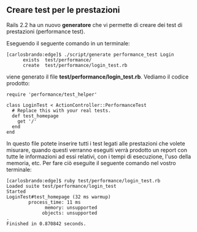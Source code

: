 ## Creare test per le prestazioni

Rails 2.2 ha un nuovo **generatore** che vi permette di creare dei test di prestazioni (performance test).

Eseguendo il seguente comando in un terminale:

	[carlosbrando:edge]$ ./script/generate performance_test Login
	      exists  test/performance/
	      create  test/performance/login_test.rb

viene generato il file **test/performance/login\_test.rb**. Vediamo il codice prodotto:

	require 'performance/test_helper'

	class LoginTest < ActionController::PerformanceTest
	  # Replace this with your real tests.
	  def test_homepage
	    get '/'
	  end
	end

In questo file potete inserire tutti i test legati alle prestazioni che volete misurare, quando questi verranno eseguiti verrà prodotto un report con tutte le informazioni ad essi relativi, con i tempi di esecuzione, l'uso della memoria, etc. Per fare ciò eseguite il seguente comando nel vostro terminale:

	[carlosbrando:edge]$ ruby test/performance/login_test.rb
	Loaded suite test/performance/login_test
	Started
	LoginTest#test_homepage (32 ms warmup)
	        process_time: 11 ms
	              memory: unsupported
	             objects: unsupported
	.
	Finished in 0.870842 seconds.
